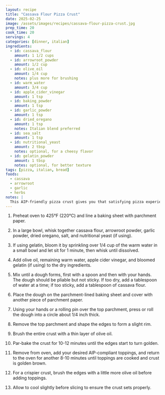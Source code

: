 ```yaml
---
layout: recipe
title: "Cassava Flour Pizza Crust"
date: 2025-02-25
image: /assets/images/recipes/cassava-flour-pizza-crust.jpg
prep_time: 20
cook_time: 20
servings: 4
categories: [dinner, italian]
ingredients:
  - id: cassava_flour
    amount: 1 1/2 cups
  - id: arrowroot_powder
    amount: 1/2 cup
  - id: olive_oil
    amount: 1/4 cup
    notes: plus more for brushing
  - id: warm_water
    amount: 3/4 cup
  - id: apple_cider_vinegar
    amount: 1 tsp
  - id: baking_powder
    amount: 1 tsp
  - id: garlic_powder
    amount: 1 tsp
  - id: dried_oregano
    amount: 1 tsp
    notes: Italian blend preferred
  - id: sea_salt
    amount: 1 tsp
  - id: nutritional_yeast
    amount: 2 tbsp
    notes: optional, for a cheesy flavor
  - id: gelatin_powder
    amount: 1 tbsp
    notes: optional, for better texture
tags: [pizza, italian, bread]
foods:
  - cassava
  - arrowroot
  - garlic
  - herbs
notes: |
  This AIP-friendly pizza crust gives you that satisfying pizza experience without grains, dairy, or yeast. The cassava flour provides a neutral flavor base while arrowroot powder adds elasticity. The crust can be par-baked and frozen for quick weeknight pizzas - just add your favorite AIP toppings and finish baking. Try topped with nomato sauce, vegetables, and if permitted, a sprinkle of nutritional yeast for a cheesy flavor.
---
```

1. Preheat oven to 425°F (220°C) and line a baking sheet with parchment paper.

2. In a large bowl, whisk together cassava flour, arrowroot powder, garlic powder, dried oregano, salt, and nutritional yeast (if using).

3. If using gelatin, bloom it by sprinkling over 1/4 cup of the warm water in a small bowl and let sit for 1 minute, then whisk until dissolved.

4. Add olive oil, remaining warm water, apple cider vinegar, and bloomed gelatin (if using) to the dry ingredients.

5. Mix until a dough forms, first with a spoon and then with your hands. The dough should be pliable but not sticky. If too dry, add a tablespoon of water at a time; if too sticky, add a tablespoon of cassava flour.

6. Place the dough on the parchment-lined baking sheet and cover with another piece of parchment paper.

7. Using your hands or a rolling pin over the top parchment, press or roll the dough into a circle about 1/4 inch thick.

8. Remove the top parchment and shape the edges to form a slight rim.

9. Brush the entire crust with a thin layer of olive oil.

10. Par-bake the crust for 10-12 minutes until the edges start to turn golden.

11. Remove from oven, add your desired AIP-compliant toppings, and return to the oven for another 8-10 minutes until toppings are cooked and crust is golden brown.

12. For a crispier crust, brush the edges with a little more olive oil before adding toppings.

13. Allow to cool slightly before slicing to ensure the crust sets properly.
